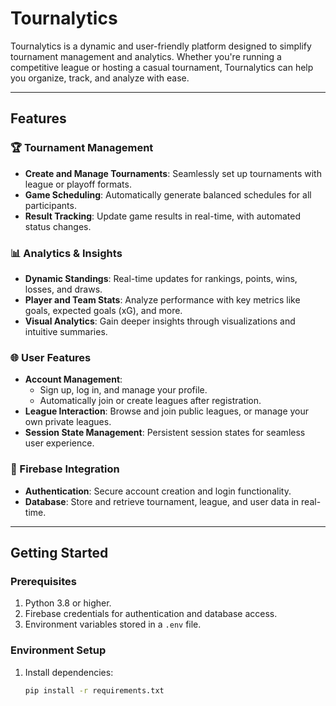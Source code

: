# **Tournalytics**

Tournalytics is a dynamic and user-friendly platform designed to simplify tournament management and analytics. Whether you're running a competitive league or hosting a casual tournament, Tournalytics can help you organize, track, and analyze with ease.

---

## **Features**

### 🏆 Tournament Management
- **Create and Manage Tournaments**: Seamlessly set up tournaments with league or playoff formats.
- **Game Scheduling**: Automatically generate balanced schedules for all participants.
- **Result Tracking**: Update game results in real-time, with automated status changes.

### 📊 Analytics & Insights
- **Dynamic Standings**: Real-time updates for rankings, points, wins, losses, and draws.
- **Player and Team Stats**: Analyze performance with key metrics like goals, expected goals (xG), and more.
- **Visual Analytics**: Gain deeper insights through visualizations and intuitive summaries.

### 🌐 User Features
- **Account Management**: 
  - Sign up, log in, and manage your profile.
  - Automatically join or create leagues after registration.
- **League Interaction**: Browse and join public leagues, or manage your own private leagues.
- **Session State Management**: Persistent session states for seamless user experience.

### 🔐 Firebase Integration
- **Authentication**: Secure account creation and login functionality.
- **Database**: Store and retrieve tournament, league, and user data in real-time.

---

## **Getting Started**

### Prerequisites
1. Python 3.8 or higher.
2. Firebase credentials for authentication and database access.
3. Environment variables stored in a `.env` file.

### Environment Setup
1. Install dependencies:
   ```bash
   pip install -r requirements.txt
